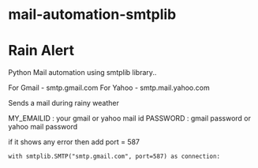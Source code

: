 # mail-automation-smtplib
# Rain Alert 

Python Mail automation using smtplib library..

For Gmail - smtp.gmail.com
For Yahoo - smtp.mail.yahoo.com

Sends a mail during rainy weather

MY_EMAILID : your gmail or yahoo mail id
PASSWORD : gmail password or yahoo mail password

if it shows any error then add port = 587 

`with smtplib.SMTP("smtp.gmail.com", port=587) as connection:`

